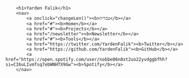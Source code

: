 ###
        <h1>Yarden Falik</h1>
        <nav>
            <a onclick="changeLen()"><b>עברית</b></a>
            <a href="#"><b>Home</b></a>
            <a href="#"><b>Projects</b></a>
            <a href="/newsletter"><b>Newsletter</b></a>
            <a href="#"><b>Tools</b></a>
            <a href="https://twitter.com/YardenFalik"><b>Twitter</b></a>
            <a href="https://github.com/YardenFalik"><b>GitHub</b></a>
            <a href="https://open.spotify.com/user/nobbe06n8xt2uo22yvdggbfhh?si=CI6uLIvmTsq7ebWNHTX9Gw"><b>Spotify</b></a>
        </nav>

<!--
**yardenfalik/yardenfalik** is a ✨ _special_ ✨ repository because its `README.md` (this file) appears on your GitHub profile.

Here are some ideas to get you started:

- 🔭 I’m currently working on ...
- 🌱 I’m currently learning ...
- 👯 I’m looking to collaborate on ...
- 🤔 I’m looking for help with ...
- 💬 Ask me about ...
- 📫 How to reach me: ...
- 😄 Pronouns: ...
- ⚡ Fun fact: ...
-->
